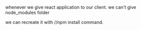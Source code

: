 whenever we give react application to our client. we can't give node_modules folder 

we can recreate it with //npm install command.
